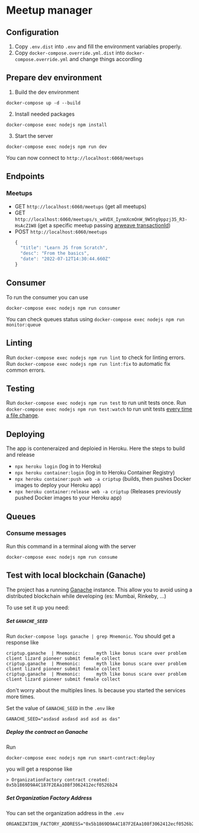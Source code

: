 # Meetup manager

## Configuration

1. Copy `.env.dist` into `.env` and fill the environment variables properly.
1. Copy `docker-compose.override.yml.dist` into `docker-compose.override.yml` and change things accordling

## Prepare dev environment

1. Build the dev environment

```shell
docker-compose up -d --build
```

2. Install needed packages

```shell
docker-compose exec nodejs npm install
```

3. Start the server

```shell
docker-compose exec nodejs npm run dev
```

You can now connect to `http://localhost:6060/meetups`

## Endpoints

### Meetups

- GET `http://localhost:6060/meetups` (get all meetups)
- GET `http://localhost:6060/meetups/s_w4VDX_IynmXcmOnW_9W5tg9ppzj35_R3-HsAcZ1W8` (get a specific meetup passing [arweave transactionId](https://viewblock.io/arweave/tx/s_w4VDX_IynmXcmOnW_9W5tg9ppzj35_R3-HsAcZ1W8))
- POST `http://localhost:6060/meetups` 
    ```js
    {
      "title": "Learn JS from Scratch",
      "desc": "From the basics",
      "date": "2022-07-12T14:30:44.660Z"
    }
    ```

## Consumer

To run the consumer you can use

```shell
docker-compose exec nodejs npm run consumer
```

You can check queues status using `docker-compose exec nodejs npm run monitor:queue`

## Linting

Run `docker-compose exec nodejs npm run lint` to check for linting errors.
Run `docker-compose exec nodejs npm run lint:fix` to automatic fix common errors.

## Testing

Run `docker-compose exec nodejs npm run test` to run unit tests once.
Run `docker-compose exec nodejs npm run test:watch` to run unit tests [every time a file change](https://jestjs.io/docs/cli#--watch).


## Deploying

The app is conteneraized and deploied in Heroku. Here the steps to build and release

- `npx heroku login` (log in to Heroku)
- `npx heroku container:login` (log in to Heroku Container Registry)
- `npx heroku container:push web -a criptup` (builds, then pushes Docker images to deploy your Heroku app)
- `npx heroku container:release web -a criptup` (Releases previously pushed Docker images to your Heroku app)

## Queues

### Consume messages

Run this command in a terminal along with the server

```
docker-compose exec nodejs npm run consume
```

## Test with local blockchain (Ganache)

The project has a running [Ganache](https://github.com/trufflesuite/ganache) instance. This allow you to avoid using a distributed blockchain while developing (es: Mumbai, Rinkeby, ...)

To use set it up you need:

##### Set `GANACHE_SEED`

Run `docker-compose logs ganache | grep Mnemonic`. You should get a response like 

```
criptup.ganache  | Mnemonic:      myth like bonus scare over problem client lizard pioneer submit female collect
criptup.ganache  | Mnemonic:      myth like bonus scare over problem client lizard pioneer submit female collect
criptup.ganache  | Mnemonic:      myth like bonus scare over problem client lizard pioneer submit female collect
```

don't worry about the multiples lines. Is because you started the services more times.

Set the value of `GANACHE_SEED` in the `.env` like

```
GANACHE_SEED="asdasd asdasd asd asd as das"
```

##### Deploy the contract on Ganache

Run

```
docker-compose exec nodejs npm run smart-contract:deploy
```

you will get a response like 

```
> OrganizationFactory contract created:
0x5b1869D9A4C187F2EAa108f3062412ecf0526b24
```

##### Set Organization Factory Address

You can set the organization address in the `.env`

```
ORGANIZATION_FACTORY_ADDRESS="0x5b1869D9A4C187F2EAa108f3062412ecf0526b24"
```

